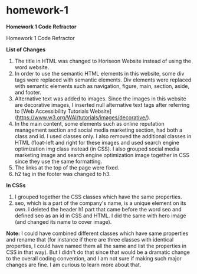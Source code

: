 # homework-1
**Homework 1 Code Refractor**

Homework 1 Code Refractor

**List of Changes**

1. The title in HTML was changed to Horiseon Website instead of using the word website. 
2. In order to use the semantic HTML elements in this website, some div tags were replaced with semantic elements. Div elements were replaced with semantic elements such as navigation, figure, main, section, aside, and footer.
3. Alternative text was added to images. Since the images in this website are decorative images, I inserted null alternative text tags after referring to [Web Accessibility Tutorials Website] (https://www.w3.org/WAI/tutorials/images/decorative/). 
4. In the main content, some elements such as online reputation management section and social media marketing section, had both a class and id. I used classes only. I also removed the additional classes in HTML (float-left and right for these images and used search engine optimization img class instead (in CSS). I also grouped social media marketing image and search engine optimization image together in CSS since they use the same formatting. 
5. The links at the top of the page were fixed. 
6. h2 tag in the footer was changed to h3. 

**In CSSs**
1. I grouped together the CSS classes which have the same properties. 
2. seo, which is a part of the company's name, is a unique element on its own. I deleted the header h1 part that came before the word seo and defined seo as an id in CSS and HTML. I did the same with hero image (and changed its name to cover image).

**Note:** I could have combined different classes which have same properties and rename that (for instance if there are three classes with identical properties, I could have named them all the same and list the properties in CSS in that way). But I didn't do that since that would be a dramatic change to the overall coding convention, and I am not sure if making such major changes are fine. I am curious to learn more about that. 
